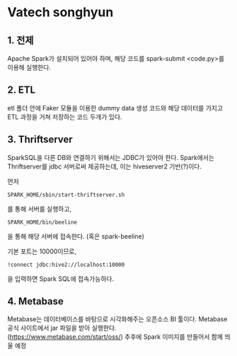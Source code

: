 # Vatech songhyun

## 1. 전제
Apache Spark가 설치되어 있어야 하며, 해당 코드를 spark-submit <code.py>를 이용해 실행한다.

## 2. ETL
etl 폴더 안에 Faker 모듈을 이용한 dummy data 생성 코드와 해당 데이터를 가지고 ETL 과정을 거쳐 저장하는 코드 두개가 있다.

## 3. Thriftserver
SparkSQL을 다른 DB와 연결하기 위해서는 JDBC가 있어야 한다. Spark에서는 Thriftserver를 jdbc 서버로써 제공하는데, 이는 hiveserver2 기반(?)이다.

먼저 
```
SPARK_HOME/sbin/start-thriftserver.sh
```
를 통해 서버를 실행하고, 
```
SPARK_HOME/bin/beeline
``` 
을 통해 해당 서버에 접속한다. (혹은 spark-beeline)

기본 포트는 10000이므로, 
```
!connect jdbc:hive2://localhost:10000
```
 을 입력하면 Spark SQL에 접속가능하다.

## 4. Metabase
Metabase는 데이터베이스를 바탕으로 시각화해주는 오픈소스 BI 툴이다. Metabase 공식 사이트에서 jar 파일을 받아 실행한다. (<https://www.metabase.com/start/oss/>)
추후에 Spark 이미지를 만들어서 함께 띄울 예정
